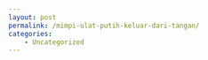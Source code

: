 ```yaml
---
layout: post
permalink: /mimpi-ulat-putih-keluar-dari-tangan/
categories:
    - Uncategorized
---
```


